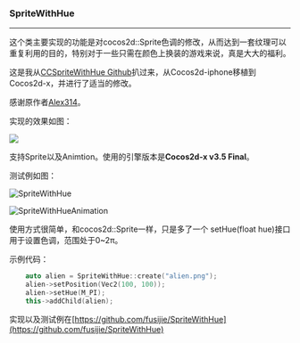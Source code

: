### SpriteWithHue

---

这个类主要实现的功能是对cocos2d::Sprite色调的修改，从而达到一套纹理可以重复利用的目的，特别对于一些只需在颜色上换装的游戏来说，真是大大的福利。

这是我从[CCSpriteWithHue Github](https://github.com/alex314/CCSpriteWithHue)扒过来，从Cocos2d-iphone移植到Cocos2d-x，并进行了适当的修改。

感谢原作者[Alex314](https://github.com/alex314)。

实现的效果如图：

![](Images/effect.jpg)

支持Sprite以及Animtion。使用的引擎版本是**Cocos2d-x v3.5 Final**。

测试例如图：

![SpriteWithHue](Images/SpriteWithHue.png)

![SpriteWithHueAnimation](Images/SpriteWithHueAnimation.gif)

使用方式很简单，和cocos2d::Sprite一样，只是多了一个
setHue(float hue)接口用于设置色调，范围处于0~2π。

示例代码：

```cpp
	auto alien = SpriteWithHue::create("alien.png");
	alien->setPosition(Vec2(100, 100));
	alien->setHue(M_PI);
	this->addChild(alien);
```

实现以及测试例在[https://github.com/fusijie/SpriteWithHue](https://github.com/fusijie/SpriteWithHue)



